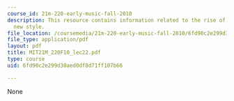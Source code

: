 ```yaml
---
course_id: 21m-220-early-music-fall-2010
description: This resource contains information related to the rise of opera and a
  new style.
file_location: /coursemedia/21m-220-early-music-fall-2010/6fd90c2e299d30aed0df8d71ff107b66_MIT21M_220F10_lec22.pdf
file_type: application/pdf
layout: pdf
title: MIT21M_220F10_lec22.pdf
type: course
uid: 6fd90c2e299d30aed0df8d71ff107b66

---
```

None